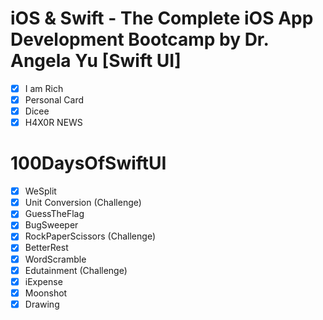 # iOS & Swift - The Complete iOS App Development Bootcamp by Dr. Angela Yu [Swift UI]

- [x] I am Rich
- [x] Personal Card
- [x] Dicee
- [x] H4X0R NEWS

# 100DaysOfSwiftUI
- [x] WeSplit
- [x] Unit Conversion (Challenge)
- [x] GuessTheFlag
- [x] BugSweeper
- [x] RockPaperScissors (Challenge)
- [x] BetterRest
- [x] WordScramble
- [x] Edutainment (Challenge)
- [x] iExpense
- [x] Moonshot
- [x] Drawing